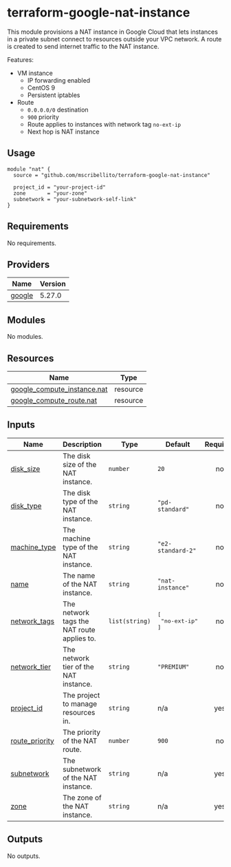# terraform-google-nat-instance

This module provisions a NAT instance in Google Cloud that lets instances in a private subnet connect to resources outside your VPC network. A route is created to send internet traffic to the NAT instance.

Features:

- VM instance
    - IP forwarding enabled
    - CentOS 9
    - Persistent iptables
- Route
    - `0.0.0.0/0` destination
    - `900` priority
    - Route applies to instances with network tag `no-ext-ip`
    - Next hop is NAT instance

## Usage

```hcl
module "nat" {
  source = "github.com/mscribellito/terraform-google-nat-instance"

  project_id = "your-project-id"
  zone       = "your-zone"
  subnetwork = "your-subnetwork-self-link"
}
```

<!-- BEGIN_TF_DOCS -->
## Requirements

No requirements.

## Providers

| Name | Version |
|------|---------|
| <a name="provider_google"></a> [google](#provider\_google) | 5.27.0 |

## Modules

No modules.

## Resources

| Name | Type |
|------|------|
| [google_compute_instance.nat](https://registry.terraform.io/providers/hashicorp/google/latest/docs/resources/compute_instance) | resource |
| [google_compute_route.nat](https://registry.terraform.io/providers/hashicorp/google/latest/docs/resources/compute_route) | resource |

## Inputs

| Name | Description | Type | Default | Required |
|------|-------------|------|---------|:--------:|
| <a name="input_disk_size"></a> [disk\_size](#input\_disk\_size) | The disk size of the NAT instance. | `number` | `20` | no |
| <a name="input_disk_type"></a> [disk\_type](#input\_disk\_type) | The disk type of the NAT instance. | `string` | `"pd-standard"` | no |
| <a name="input_machine_type"></a> [machine\_type](#input\_machine\_type) | The machine type of the NAT instance. | `string` | `"e2-standard-2"` | no |
| <a name="input_name"></a> [name](#input\_name) | The name of the NAT instance. | `string` | `"nat-instance"` | no |
| <a name="input_network_tags"></a> [network\_tags](#input\_network\_tags) | The network tags the NAT route applies to. | `list(string)` | <pre>[<br>  "no-ext-ip"<br>]</pre> | no |
| <a name="input_network_tier"></a> [network\_tier](#input\_network\_tier) | The network tier of the NAT instance. | `string` | `"PREMIUM"` | no |
| <a name="input_project_id"></a> [project\_id](#input\_project\_id) | The project to manage resources in. | `string` | n/a | yes |
| <a name="input_route_priority"></a> [route\_priority](#input\_route\_priority) | The priority of the NAT route. | `number` | `900` | no |
| <a name="input_subnetwork"></a> [subnetwork](#input\_subnetwork) | The subnetwork of the NAT instance. | `string` | n/a | yes |
| <a name="input_zone"></a> [zone](#input\_zone) | The zone of the NAT instance. | `string` | n/a | yes |

## Outputs

No outputs.
<!-- END_TF_DOCS -->